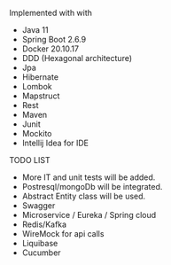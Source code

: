Implemented with with

- Java 11
- Spring Boot 2.6.9
- Docker 20.10.17
- DDD (Hexagonal architecture)
- Jpa
- Hibernate
- Lombok
- Mapstruct
- Rest
- Maven
- Junit
- Mockito
- Intellij Idea for IDE

TODO LIST
- More IT and unit tests will be added.
- Postresql/mongoDb will be integrated. 
- Abstract Entity class will be used.
- Swagger
- Microservice / Eureka / Spring cloud
- Redis/Kafka
- WireMock for api calls
- Liquibase
- Cucumber
